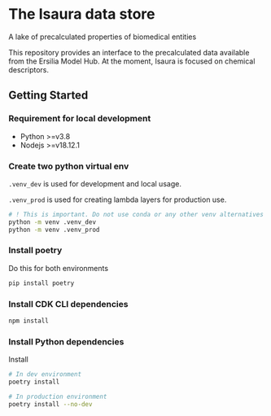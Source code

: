 # The Isaura data store

A lake of precalculated properties of biomedical entities

This repository provides an interface to the precalculated data available from the Ersilia Model Hub. At the moment, Isaura is focused on chemical descriptors.

## Getting Started

### Requirement for local development

- Python >=v3.8
- Nodejs >=v18.12.1

### Create two python virtual env

`.venv_dev` is used for development and local usage.

`.venv_prod` is used for creating lambda layers for production use.

```bash
# ! This is important. Do not use conda or any other venv alternatives
python -m venv .venv_dev
python -m venv .venv_prod
```

### Install poetry

Do this for both environments

```bash
pip install poetry
```

### Install CDK CLI dependencies

```bash
npm install
```

### Install Python dependencies

Install

```bash
# In dev environment
poetry install

# In production environment
poetry install --no-dev
```
